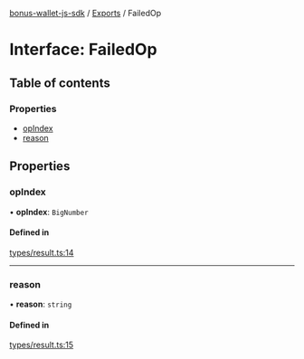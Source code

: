 [bonus-wallet-js-sdk](../README.md) / [Exports](../modules.md) / FailedOp

# Interface: FailedOp

## Table of contents

### Properties

- [opIndex](FailedOp.md#opindex)
- [reason](FailedOp.md#reason)

## Properties

### opIndex

• **opIndex**: `BigNumber`

#### Defined in

[types/result.ts:14](https://github.com/study-core/bonus-wallet-js-sdk/blob/1ac8967/src/types/result.ts#L14)

___

### reason

• **reason**: `string`

#### Defined in

[types/result.ts:15](https://github.com/study-core/bonus-wallet-js-sdk/blob/1ac8967/src/types/result.ts#L15)
